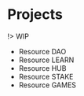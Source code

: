 <!-- omit in toc -->
# Projects

!> WIP

<!-- omit in toc -->

- Resource DAO 
- Resource LEARN
- Resource HUB 
- Resource STAKE
- Resource GAMES
